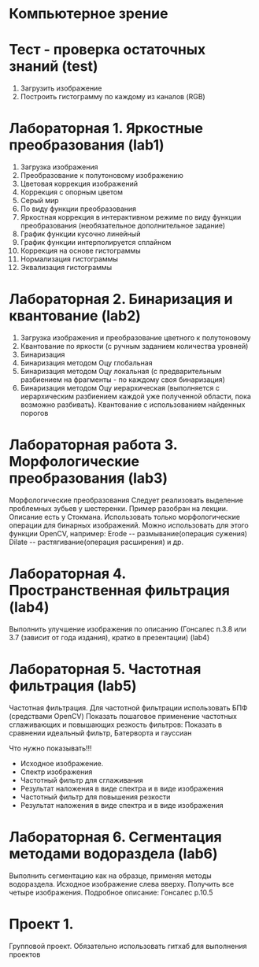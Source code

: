# Компьютерное зрение

# Тест - проверка остаточных знаний (test)
1. Загрузить изображение
2. Построить гистограмму по каждому из каналов (RGB)

# Лабораторная 1. Яркостные преобразования (lab1)
1. Загрузка изображения
2. Преобразование к полутоновому изображению
3. Цветовая коррекция изображений
  1. Коррекция с опорным цветом
  2. Серый мир
  3. По виду функции преобразования
4. Яркостная коррекция в интерактивном режиме по виду функции преобразования (необязательное дополнительное задание)
  1. График функции кусочно линейный
  2. График функции интерполируется сплайном
5. Коррекция на основе гистограммы
  1. Нормализация гистограммы
  2. Эквализация гистограммы

# Лабораторная 2. Бинаризация и квантование (lab2)
1. Загрузка изображения и преобразование цветного к полутоновому
2. Квантование по яркости (с ручным заданием количества уровней)
3. Бинаризация
  1. Бинаризация методом Оцу глобальная
  2. Бинаризация методом Оцу локальная (с предварительным разбиением на фрагменты - по каждому своя бинаризация)
  3. Бинаризация методом Оцу иерархическая (выполняется с иерархическим разбиением каждой уже полученной  области, пока возможно разбивать). Квантование с использованием найденных порогов

# Лабораторная работа 3. Морфологические преобразования (lab3)

Морфологические преобразования
Следует реализовать выделение проблемных зубьев у шестеренки. Пример разобран на лекции.
Описание есть у Стокмана.
Использовать только морфологические операции для бинарных изображений.
Можно использовать для этого функции OpenCV, например:
Erode -- размывание(операция сужения) 
Dilate -- растягивание(операция расширения)
и др.

# Лабораторная 4. Пространственная фильтрация (lab4)

Выполнить улучшение изображения по описанию (Гонсалес п.3.8 или 3.7 (зависит от года издания), кратко в презентации) (lab4)

# Лабораторная 5. Частотная фильтрация (lab5)

Частотная фильтрация.
Для частотной фильтрации использовать БПФ (средствами OpenCV)
Показать пошаговое применение частотных сглаживающих и повышающих резкость фильтров:
Показать в сравнении идеальный фильтр, Батерворта и гауссиан

Что нужно показывать!!!
- Исходное изображение.
- Спектр изображения
- Частотный фильтр для сглаживания
- Результат наложения в виде спектра и в виде изображения
- Частотный фильтр для повышения резкости
- Результат наложения в виде спектра и в виде изображения

# Лабораторная 6. Сегментация методами водораздела (lab6)

Выполнить сегментацию как на образце, применяя методы водораздела.
Исходное изображение слева вверху. Получить все четыре изображения.
Подробное описание: Гонсалес р.10.5

# Проект 1.

Групповой проект.
Обязательно использовать гитхаб для выполнения проектов 
